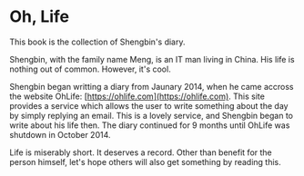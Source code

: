 # Oh, Life

This book is the collection of Shengbin's diary.

Shengbin, with the family name Meng, is an IT man living in China. His life is nothing out of common. However, it's cool.

Shengbin began writting a diary from Jaunary 2014, when he came accross the website OhLife: [https://ohlife.com](https://ohlife.com). This site provides a service which allows the user to write something about the day by simply replying an email. This is a lovely service, and Shengbin began to write about his life then. The diary continued  for 9 months until OhLife was shutdown in October 2014.

Life is miserably short. It deserves a record. Other than benefit for the person himself, let's hope others will also get something by reading this.

